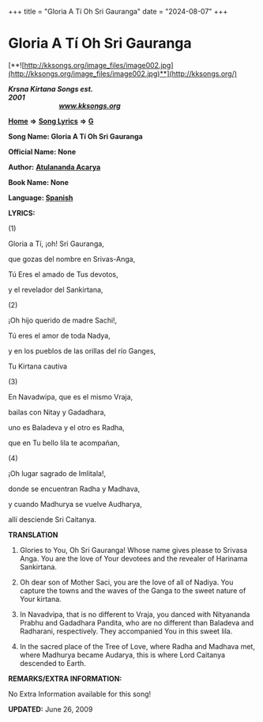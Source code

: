 +++
title = "Gloria A Tí Oh Sri Gauranga"
date = "2024-08-07"
+++

# Gloria A Tí Oh Sri Gauranga
[**![http://kksongs.org/image_files/image002.jpg](http://kksongs.org/image_files/image002.jpg)**](http://kksongs.org/)

**_Krsna Kirtana Songs est. 2001_**                                                                                                                                                 **_www.kksongs.org_**

**[Home](http://kksongs.org/)** **⇒** **[Song Lyrics](http://kksongs.org/lyrics.html)** **⇒** **[G](http://kksongs.org/songs/song_g.html)**

**Song Name: Gloria A Tí Oh Sri Gauranga**

**Official Name: None**

**Author:** [**Atulananda Acarya**](http://kksongs.org/authors/list/atulananda.html)

**Book Name: None**

**Language: [Spanish](http://kksongs.org/language/list/spanish.html)**

**LYRICS:**

(1)

Gloria a Tí, ¡oh! Sri Gauranga,

que gozas del nombre en Srivas-Anga,

Tú Eres el amado de Tus devotos,

y el revelador del Sankirtana,

(2)

¡Oh hijo querido de madre Sachi!,

Tú eres el amor de toda Nadya,

y en los pueblos de las orillas del río Ganges,

Tu Kirtana cautiva

(3)

En Navadwipa, que es el mismo Vraja,

bailas con Nitay y Gadadhara,

uno es Baladeva y el otro es Radha,

que en Tu bello lila te acompañan,

(4)

¡Oh lugar sagrado de Imlitala!,

donde se encuentran Radha y Madhava,

y cuando Madhurya se vuelve Audharya,

allí desciende Sri Caitanya.

**TRANSLATION**

1) Glories to You, Oh Sri Gauranga! Whose name gives please to Srivasa Anga. You are the love of Your devotees and the revealer of Harinama Sankirtana.

2) Oh dear son of Mother Saci, you are the love of all of Nadiya. You capture the towns and the waves of the Ganga to the sweet nature of Your kirtana.

3) In Navadvipa, that is no different to Vraja, you danced with Nityananda Prabhu and Gadadhara Pandita, who are no different than Baladeva and Radharani, respectively. They accompanied You in this sweet lila.

4) In the sacred place of the Tree of Love, where Radha and Madhava met, where Madhurya became Audarya, this is where Lord Caitanya descended to Earth.

**REMARKS/EXTRA INFORMATION:**

No Extra Information available for this song!

**UPDATED:** June 26, 2009